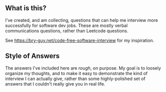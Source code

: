 ## What is this?

I've created, and am collecting, questions that can help me interview more successfully for software dev jobs. These are mostly verbal communications questions, rather than Leetcode questions.

See https://bry-guy.net/code-free-software-interview for my inspiration.

## Style of Answers

The answers I've included here are _rough_, on purpose. My goal is to loosely organize my thoughts, and to make it easy to demonstrate the kind of interview I can actually give, rather than some highly-polished set of answers that I couldn't really give you in real life.
